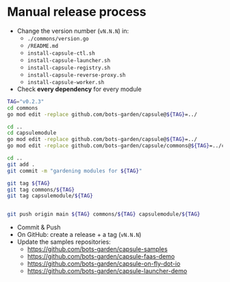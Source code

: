 # Manual release process

- Change the version number (`vN.N.N`) in:
  - `./commons/version.go`
  - `/README.md`
  - `install-capsule-ctl.sh`
  - `install-capsule-launcher.sh`
  - `install-capsule-registry.sh`
  - `install-capsule-reverse-proxy.sh`
  - `install-capsule-worker.sh`
- Check **every dependency** for every module

```bash
TAG="v0.2.3"
cd commons
go mod edit -replace github.com/bots-garden/capsule@${TAG}=../

cd ..
cd capsulemodule
go mod edit -replace github.com/bots-garden/capsule@${TAG}=../
go mod edit -replace github.com/bots-garden/capsule/commons@${TAG}=../commons

cd ..
git add .
git commit -m "gardening modules for ${TAG}"

git tag ${TAG}
git tag commons/${TAG}
git tag capsulemodule/${TAG}


git push origin main ${TAG} commons/${TAG} capsulemodule/${TAG}
```


- Commit & Push
- On GitHub: create a release + a tag (`vN.N.N`)
- Update the samples repositories:
  - https://github.com/bots-garden/capsule-samples
  - https://github.com/bots-garden/capsule-faas-demo
  - https://github.com/bots-garden/capsule-on-fly-dot-io
  - https://github.com/bots-garden/capsule-launcher-demo
